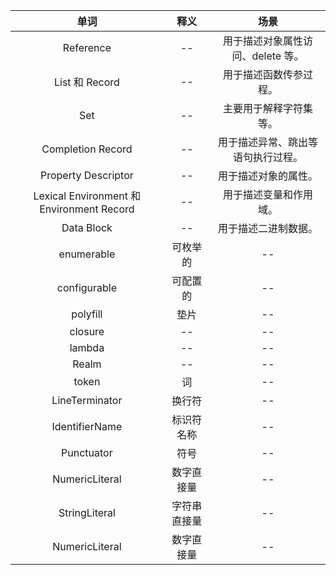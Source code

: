 |  单词   | 释义  | 场景 |
|  :---:  | :---:  | :---:  |
| Reference  | -- | 用于描述对象属性访问、delete 等。|
| List 和 Record  | -- | 用于描述函数传参过程。|
| Set | -- | 主要用于解释字符集等。|
| Completion Record | -- | 用于描述异常、跳出等语句执行过程。|
| Property Descriptor | -- | 用于描述对象的属性。|
| Lexical Environment 和 Environment Record | -- | 用于描述变量和作用域。|
| Data Block | -- | 用于描述二进制数据。|
| enumerable | 可枚举的 | -- |
| configurable | 可配置的 | -- |
| polyfill | 垫片 | -- |
| closure | -- | -- |
| lambda | -- | -- |
| Realm | -- | -- |
| token | 词 | -- |
| LineTerminator | 换行符 | -- |
| IdentifierName | 标识符名称 | -- |
| Punctuator | 符号 | -- |
| NumericLiteral | 数字直接量 | -- |
| StringLiteral | 字符串直接量 | -- |
| NumericLiteral | 数字直接量 | -- |

